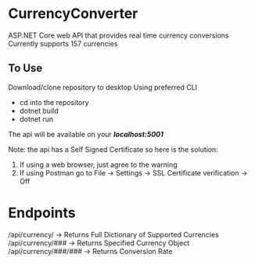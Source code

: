 # CurrencyConverter
ASP.NET Core web API that provides real time currency conversions <br />
Currently supports 157 currencies <br />

## To Use 
Download/clone repository to desktop
Using preferred CLI
- cd into the repository
- dotnet build
- dotnet run

The api will be available on your ***localhost:5001*** 

Note: the api has a Self Signed Certificate so here is the solution:
  1. If using a web browser, just agree to the warning
  2. If using Postman go to File -> Settings -> SSL Certificate verification -> Off

# Endpoints
/api/currency/ -> Returns Full Dictionary of Supported Currencies <br />
/api/currency/### -> Returns Specified Currency Object <br />
/api/currency/###/### -> Returns Conversion Rate 
